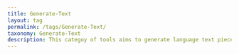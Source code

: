 ```yaml
---
title: Generate-Text
layout: tag
permalink: /tags/Generate-Text/
taxonomy: Generate-Text
description: This categoy of tools aims to generate language text pieces for certain purposes, such as to fool a neural language classifier.  
---
```

